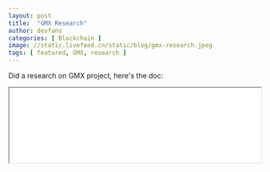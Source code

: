 ```yaml
---
layout: post
title:  "GMX Research"
author: devfans
categories: [ Blockchain ]
image: //static.livefeed.cn/static/blog/gmx-research.jpeg
tags: [ featured, GMX, research ]
---
```


Did a research on GMX project, here's the doc:

<iframe src="//static.livefeed.cn/static/blog/gmx-research.pdf" width="100%">
</iframe>





